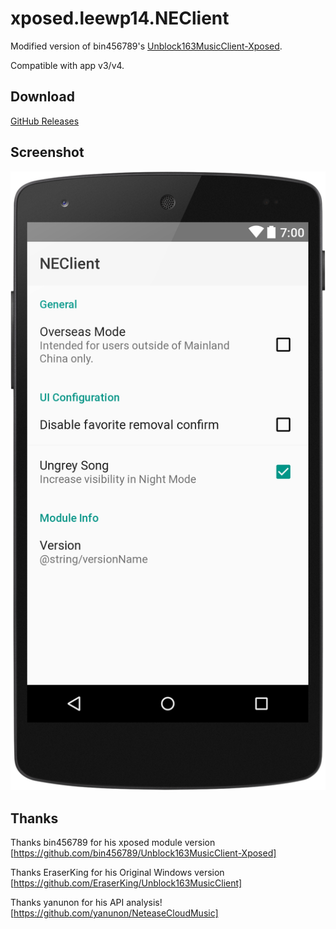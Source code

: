 # xposed.leewp14.NEClient

Modified version of bin456789's [Unblock163MusicClient-Xposed](https://github.com/bin456789/Unblock163MusicClient-Xposed).

Compatible with app v3/v4.

## Download

[GitHub Releases](https://github.com/leewp14/xposed.leewp14.NEClient/releases)

## Screenshot

![screenshot](/assets/img/screenshot.png)

## Thanks

Thanks bin456789 for his xposed module version [https://github.com/bin456789/Unblock163MusicClient-Xposed]

Thanks EraserKing for his Original Windows version [https://github.com/EraserKing/Unblock163MusicClient]

Thanks yanunon for his API analysis! [https://github.com/yanunon/NeteaseCloudMusic]